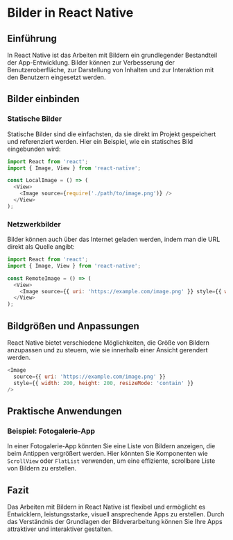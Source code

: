 
# Bilder in React Native

## Einführung

In React Native ist das Arbeiten mit Bildern ein grundlegender Bestandteil der App-Entwicklung. Bilder können zur Verbesserung der Benutzeroberfläche, zur Darstellung von Inhalten und zur Interaktion mit den Benutzern eingesetzt werden.

## Bilder einbinden

### Statische Bilder

Statische Bilder sind die einfachsten, da sie direkt im Projekt gespeichert und referenziert werden. Hier ein Beispiel, wie ein statisches Bild eingebunden wird:

```javascript
import React from 'react';
import { Image, View } from 'react-native';

const LocalImage = () => (
  <View>
    <Image source={require('./path/to/image.png')} />
  </View>
);
```

### Netzwerkbilder

Bilder können auch über das Internet geladen werden, indem man die URL direkt als Quelle angibt:

```javascript
import React from 'react';
import { Image, View } from 'react-native';

const RemoteImage = () => (
  <View>
    <Image source={{ uri: 'https://example.com/image.png' }} style={{ width: 100, height: 100 }} />
  </View>
);
```

## Bildgrößen und Anpassungen

React Native bietet verschiedene Möglichkeiten, die Größe von Bildern anzupassen und zu steuern, wie sie innerhalb einer Ansicht gerendert werden.

```javascript
<Image
  source={{ uri: 'https://example.com/image.png' }}
  style={{ width: 200, height: 200, resizeMode: 'contain' }}
/>
```

## Praktische Anwendungen

### Beispiel: Fotogalerie-App

In einer Fotogalerie-App könnten Sie eine Liste von Bildern anzeigen, die beim Antippen vergrößert werden. Hier könnten Sie Komponenten wie `ScrollView` oder `FlatList` verwenden, um eine effiziente, scrollbare Liste von Bildern zu erstellen.

## Fazit

Das Arbeiten mit Bildern in React Native ist flexibel und ermöglicht es Entwicklern, leistungsstarke, visuell ansprechende Apps zu erstellen. Durch das Verständnis der Grundlagen der Bildverarbeitung können Sie Ihre Apps attraktiver und interaktiver gestalten.

